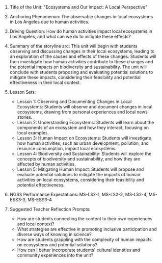 1. Title of the Unit: "Ecosystems and Our Impact: A Local Perspective"

2. Anchoring Phenomenon: The observable changes in local ecosystems in Los Angeles due to human activities.

3. Driving Question: How do human activities impact local ecosystems in Los Angeles, and what can we do to mitigate these effects?

4. Summary of the storyline arc: This unit will begin with students observing and discussing changes in their local ecosystems, leading to an exploration of the causes and effects of these changes. Students will then investigate how human activities contribute to these changes and the potential impacts on biodiversity and sustainability. The unit will conclude with students proposing and evaluating potential solutions to mitigate these impacts, considering their feasibility and potential effectiveness in their local context.

5. Lesson Sets:
   - Lesson 1: Observing and Documenting Changes in Local Ecosystems: Students will observe and document changes in local ecosystems, drawing from personal experiences and local news stories.
   - Lesson 2: Understanding Ecosystems: Students will learn about the components of an ecosystem and how they interact, focusing on local examples.
   - Lesson 3: Human Impact on Ecosystems: Students will investigate how human activities, such as urban development, pollution, and resource consumption, impact local ecosystems.
   - Lesson 4: Biodiversity and Sustainability: Students will explore the concepts of biodiversity and sustainability, and how they are affected by human activities.
   - Lesson 5: Mitigating Human Impact: Students will propose and evaluate potential solutions to mitigate the impacts of human activities on local ecosystems, considering their feasibility and potential effectiveness.

6. NGSS Performance Expectations: MS-LS2-1, MS-LS2-2, MS-LS2-4, MS-ESS3-3, MS-ESS3-4

7. Suggested Teacher Reflection Prompts:
   - How are students connecting the content to their own experiences and local context?
   - What strategies are effective in promoting inclusive participation and diverse ways of knowing in science?
   - How are students grappling with the complexity of human impacts on ecosystems and potential solutions?
   - How can I better incorporate students' cultural identities and community experiences into the unit?